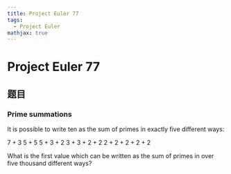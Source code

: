 ```yaml
---
title: Project Euler 77
tags:
  - Project Euler
mathjax: true
---
```

<escape><!-- more --></escape>

# Project Euler 77
## 题目
### Prime summations
It is possible to write ten as the sum of primes in exactly five different ways:

$7 + 3$ 
$5 + 5$ 
$5 + 3 + 2$ 
$3 + 3 + 2 + 2$
$2 + 2 + 2 + 2 + 2$

What is the first value which can be written as the sum of primes in over five thousand different ways?
